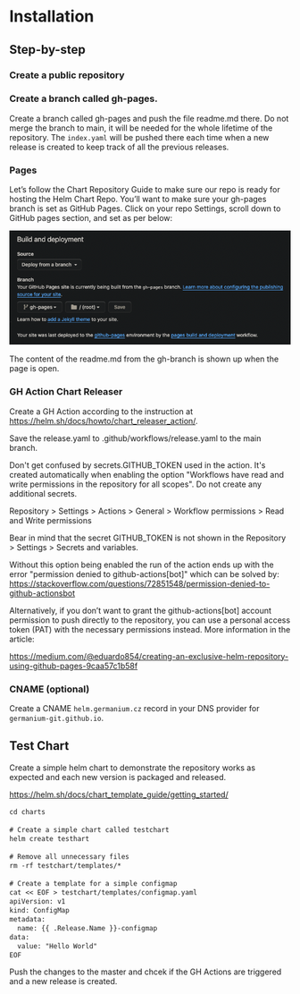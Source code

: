 # Installation

## Step-by-step

### Create a public repository

### Create a branch called gh-pages.
Create a branch called gh-pages and push the file readme.md there. Do not merge the branch to main, it will be needed for the whole lifetime of the repository. The `index.yaml` will be pushed there each time when a new release is created to keep track of all the previous releases.

### Pages
Let’s follow the Chart Repository Guide to make sure our repo is ready for hosting the Helm Chart Repo. You’ll want to make sure your gh-pages branch is set as GitHub Pages. Click on your repo Settings, scroll down to GitHub pages section, and set as per below:

![](/pictures/gh-pages.png)

The content of the readme.md from the gh-branch is shown up when the page is open.

### GH Action Chart Releaser

Create a GH Action according to the instruction at https://helm.sh/docs/howto/chart_releaser_action/.

Save the release.yaml to .github/workflows/release.yaml to the main branch.

Don't get confused by secrets.GITHUB_TOKEN used in the action. It's created automatically when enabling the option "Workflows have read and write permissions in the repository for all scopes". Do not create any additional secrets.

Repository > Settings > Actions > General > Workflow permissions > Read and Write permissions

Bear in mind that the secret GITHUB_TOKEN is not shown in the Repository > Settings > Secrets and variables.

Without this option being enabled the run of the action ends up with the error "permission denied to github-actions[bot]" which can be solved by:
https://stackoverflow.com/questions/72851548/permission-denied-to-github-actionsbot

Alternatively, if you don’t want to grant the github-actions[bot] account permission to push directly to the repository, you can use a personal access token (PAT) with the necessary permissions instead. More information in the article:

https://medium.com/@eduardo854/creating-an-exclusive-helm-repository-using-github-pages-9caa57c1b58f



### CNAME (optional)

Create a CNAME `helm.germanium.cz` record in your DNS provider for `germanium-git.github.io`.


## Test Chart

Create a simple helm chart to demonstrate the repository works as expected and each new version is packaged and released.

https://helm.sh/docs/chart_template_guide/getting_started/

```
cd charts

# Create a simple chart called testchart
helm create testhart

# Remove all unnecessary files
rm -rf testchart/templates/*

# Create a template for a simple configmap
cat << EOF > testchart/templates/configmap.yaml
apiVersion: v1
kind: ConfigMap
metadata:
  name: {{ .Release.Name }}-configmap
data:
  value: "Hello World"
EOF
```

Push the changes to the master and chcek if the GH Actions are triggered and a new release is created.